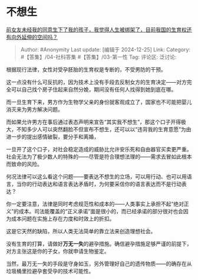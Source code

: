 # 不想生
[前女友未经我的同意生下了我的孩子，我觉得人生被绑架了，目前我国的生育权还有向外延伸的空间吗？](https://www.zhihu.com/question/439592297/answer/63744893747)

> Author: #Anonymity
> Last update: [编辑于 2024-12-25]
> Link:
> Category: #【答集】/04-社科答集 #【答集】/03-第一性 
> Tag: 
> 评论区:
> 泛讨论:

根据现行法律，女性对受孕胚胎的生育权是专断的，不受男防的干预。

这一点没有什么可反抗的，因为技术上没有手段去反制女方的生育决定——对方完全可以自己找个房子住起来自然分娩，期间没有任何人找得到她到底在哪。

而一旦生育下来，男方作为生物学父亲的身份就客观成立了，国家也不可能把婴儿消灭来为男方解决问题。

而如果允许男方在事后通过表态声明来宣告“其实我不想生”，那这个口子开得极大，不知多少人可以突然翻脸不但宣布不想生，还可以以“违背我的生育意愿”为由进一步的提出感情破裂，要分手和离婚，

一旦开了这个口子，对社会稳定造成的威胁比允许安乐死和自由器官买卖更严重。社会无法为了极少数人的特殊的——尽管是符合理想法理的——需求去冒如此根本而致命的风险。

何况法律可以这么看这个问题——要表达不想生的立场，可以用行动、也可以用语言，当你的行动表达和语言表达矛盾时，为何要采信你的语言表达而不是行动表达？

你一定要注意，法律是同时考虑规范性和成本的——人类事实上承担不起“绝对正义”的成本。司法能覆盖的“正义承诺”面是很小的，而已经承诺的部分很对也会因为成本问题在实施上存在力度和时效上的折扣。

这是它天然的缺陷，所以人类无法简单的靠立法来创造理想社会。

没有生育的打算，请做好**万无一失**的避孕措施。确信避孕措施足够严谨的前提下，对方主张这是你的子女，你就申请生物鉴定。

当然，最万无一失的手段是守身如玉，另外管理好自己的遗传物质——的确存在从垃圾桶里捡避孕套受孕的技术可能性。